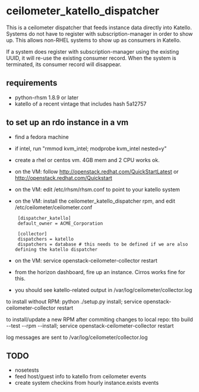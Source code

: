 ceilometer_katello_dispatcher
=============================

This is a ceilometer dispatcher that feeds instance data directly into Katello. Systems do not have to register with subscription-manager in order to show up. This allows non-RHEL systems to show up as consumers in Katello.

If a system does register with subscription-manager using the existing UUID, it will re-use the existing consumer record. When the system is terminated, its consumer record will disappear.

requirements
------------
* python-rhsm 1.8.9 or later
* katello of a recent vintage that includes hash 5a12757


to set up an rdo instance in a vm
---------------------------------

 * find a fedora machine
 * if intel, run "rmmod kvm_intel; modprobe kvm_intel nested=y"
 * create a rhel or centos vm. 4GB mem and 2 CPU works ok.
 * on the VM: follow http://openstack.redhat.com/QuickStartLatest or http://openstack.redhat.com/Quickstart
 * on the VM: edit /etc/rhsm/rhsm.conf to point to your katello system
 * on the VM: install the ceilometer_katello_dispatcher rpm, and edit /etc/ceilometer/ceilometer.conf

        [dispatcher_katello]
        default_owner = ACME_Corporation

        [collector]
        dispatchers = katello 
        dispatchers = database # this needs to be defined if we are also defining the katello dispatcher

 * on the VM: service openstack-ceilometer-collector restart
 * from the horizon dashboard, fire up an instance. Cirros works fine for this.
 * you should see katello-related output in /var/log/ceilometer/collector.log

to install without RPM: python ./setup.py install; service openstack-ceilometer-collector restart

to install/update a new RPM after commiting changes to local repo: tito build --test --rpm --install; service openstack-ceilometer-collector restart

log messages are sent to /var/log/ceilometer/collector.log

TODO
----

 * nosetests
 * feed host/guest info to katello from ceilometer events
 * create system checkins from hourly instance.exists events
